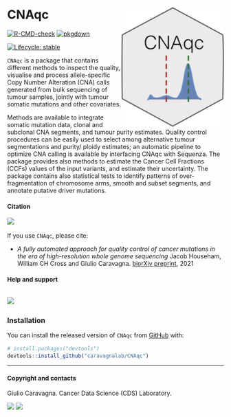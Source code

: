 
# CNAqc <img src='man/figures/logo.png' style="float:right; height:139;" />

<!-- badges: start -->

[![R-CMD-check](https://github.com/caravagnalab/CNAqc/workflows/R-CMD-check/badge.svg)](https://github.com/caravagnalab/CNAqc/actions)
[![pkgdown](https://github.com/caravagnalab/CNAqc/actions/workflows/pkgdown.yaml/badge.svg)](https://github.com/caravagnalab/CNAqc/actions/workflows/pkgdown.yaml)

[![Lifecycle:
stable](https://img.shields.io/badge/lifecycle-stable-green.svg)](https://www.tidyverse.org/lifecycle/#stable)
<!-- badges: end -->

`CNAqc` is a package that contains different methods to inspect the
quality, visualise and process allele-specific Copy Number Alteration
(CNA) calls generated from bulk sequencing of tumour samples, jointly
with tumour somatic mutations and other covariates.

Methods are available to integrate somatic mutation data, clonal and
subclonal CNA segments, and tumour purity estimates. Quality control
procedures can be easily used to select among alternative tumour
segmentations and purity/ ploidy estimates; an automatic pipeline to
optimize CNA calling is available by interfacing CNAqc with Sequenza.
The package provides also methods to estimate the Cancer Cell Fractions
(CCFs) values of the input variants, and estimate their uncertainty. The
package contains also statistical tests to identify patterns of
over-fragmentation of chromosome arms, smooth and subset segments, and
annotate putative driver mutations.

#### Citation

[![](https://img.shields.io/badge/doi-10.1101/2021.02.13.429885-red.svg)](https://doi.org/10.1101/2021.02.13.429885)

If you use `CNAqc`, please cite:

-   *A fully automated approach for quality control of cancer mutations
    in the era of high-resolution whole genome sequencing* Jacob
    Househam, William CH Cross and Giulio Caravagna. [biorXiv
    preprint](https://www.biorxiv.org/content/10.1101/2021.02.13.429885v1.full),
    2021

#### Help and support

## [![](https://img.shields.io/badge/GitHub%20Pages-https://caravagnalab.github.io/CNAqc/-yellow.svg)](https://caravagnalab.github.io/CNAqc)

### Installation

You can install the released version of `CNAqc` from
[GitHub](https://github.com/) with:

``` r
# install.packages("devtools")
devtools::install_github("caravagnalab/CNAqc")
```

------------------------------------------------------------------------

#### Copyright and contacts

Giulio Caravagna. Cancer Data Science (CDS) Laboratory.

[![](https://img.shields.io/badge/CDS%20Lab%20Github-caravagnalab-seagreen.svg)](https://github.com/caravagnalab)
[![](https://img.shields.io/badge/CDS%20Lab%20webpage-https://www.caravagnalab.org/-red.svg)](https://www.caravagnalab.org/)
